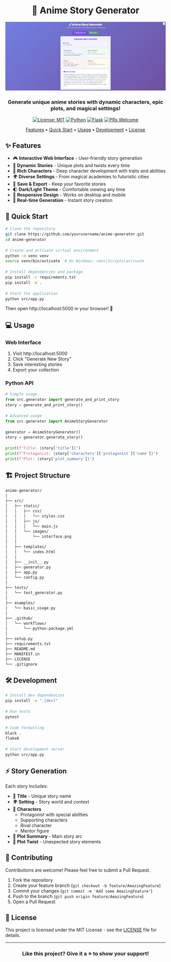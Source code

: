 <div align="center">

# 🌟 Anime Story Generator

[<img src="src/static/images/interface.png" alt="Anime Story Generator Interface" width="800"/>](src/static/images/interface.png)

### Generate unique anime stories with dynamic characters, epic plots, and magical settings!

[![License: MIT](https://img.shields.io/badge/License-MIT-yellow.svg)](https://opensource.org/licenses/MIT)
[![Python](https://img.shields.io/badge/Python-3.7+-blue.svg)](https://www.python.org/)
[![Flask](https://img.shields.io/badge/Flask-2.0+-green.svg)](https://flask.palletsprojects.com/)
[![PRs Welcome](https://img.shields.io/badge/PRs-welcome-brightgreen.svg)](http://makeapullrequest.com)

[Features](#-features) •
[Quick Start](#-quick-start) •
[Usage](#-usage) •
[Development](#-development) •
[License](#-license)

</div>

## ✨ Features

- 🎮 **Interactive Web Interface** - User-friendly story generation
- 🎯 **Dynamic Stories** - Unique plots and twists every time
- 👥 **Rich Characters** - Deep character development with traits and abilities
- 🌍 **Diverse Settings** - From magical academies to futuristic cities
- 💾 **Save & Export** - Keep your favorite stories
- 🌓 **Dark/Light Theme** - Comfortable viewing any time
- 📱 **Responsive Design** - Works on desktop and mobile
- 🔄 **Real-time Generation** - Instant story creation

## 🚀 Quick Start

```bash
# Clone the repository
git clone https://github.com/yourusername/anime-generator.git
cd anime-generator

# Create and activate virtual environment
python -m venv venv
source venv/bin/activate  # On Windows: venv\Scripts\activate

# Install dependencies and package
pip install -r requirements.txt
pip install -e .

# Start the application
python src/app.py
```

Then open http://localhost:5000 in your browser! 🎉

## 💻 Usage

### Web Interface

1. Visit http://localhost:5000
2. Click "Generate New Story"
3. Save interesting stories
4. Export your collection

### Python API

```python
# Simple usage
from src.generator import generate_and_print_story
story = generate_and_print_story()

# Advanced usage
from src.generator import AnimeStoryGenerator

generator = AnimeStoryGenerator()
story = generator.generate_story()

print(f"Title: {story['title']}")
print(f"Protagonist: {story['characters']['protagonist']['name']}")
print(f"Plot: {story['plot_summary']}")
```

## 🏗️ Project Structure

```
anime-generator/
│
├── src/
│   ├── static/
│   │   ├── css/
│   │   │   └── styles.css
│   │   ├── js/
│   │   │   └── main.js
│   │   └── images/
│   │       └── interface.png
│   │
│   ├── templates/
│   │   └── index.html
│   │
│   ├── __init__.py
│   ├── generator.py
│   ├── app.py
│   └── config.py
│
├── tests/
│   └── test_generator.py
│
├── examples/
│   └── basic_usage.py
│
├── .github/
│   └── workflows/
│       └── python-package.yml
│
├── setup.py
├── requirements.txt
├── README.md
├── MANIFEST.in
├── LICENSE
└── .gitignore
```

## 🛠️ Development

```bash
# Install dev dependencies
pip install -e ".[dev]"

# Run tests
pytest

# Code formatting
black .
flake8

# Start development server
python src/app.py
```

## ⚡ Story Generation

Each story includes:
- 📌 **Title** - Unique story name
- 🌍 **Setting** - Story world and context
- 👥 **Characters**
  - Protagonist with special abilities
  - Supporting characters
  - Rival character
  - Mentor figure
- 📜 **Plot Summary** - Main story arc
- 🔄 **Plot Twist** - Unexpected story elements

## 🤝 Contributing

Contributions are welcome! Please feel free to submit a Pull Request.

1. Fork the repository
2. Create your feature branch (`git checkout -b feature/AmazingFeature`)
3. Commit your changes (`git commit -m 'Add some AmazingFeature'`)
4. Push to the branch (`git push origin feature/AmazingFeature`)
5. Open a Pull Request

## 📝 License

This project is licensed under the MIT License - see the [LICENSE](LICENSE) file for details.

---

<div align="center">

### Like this project? Give it a ⭐ to show your support!

</div>
